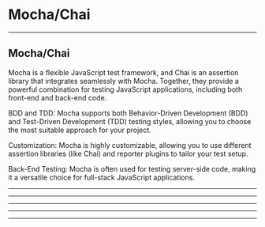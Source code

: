# Mocha/Chai

---


## Mocha/Chai

Mocha is a flexible JavaScript test framework, and Chai is an assertion library that integrates seamlessly with Mocha. Together, they provide a powerful combination for testing JavaScript applications, including both front-end and back-end code.

BDD and TDD: Mocha supports both Behavior-Driven Development (BDD) and Test-Driven Development (TDD) testing styles, allowing you to choose the most suitable approach for your project.

Customization: Mocha is highly customizable, allowing you to use different assertion libraries (like Chai) and reporter plugins to tailor your test setup.

Back-End Testing: Mocha is often used for testing server-side code, making it a versatile choice for full-stack JavaScript applications.

---


---



---



---



---



